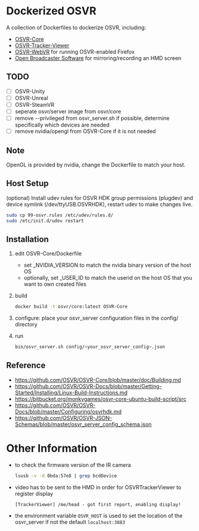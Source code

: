 Dockerized OSVR
===============

A collection of Dockerfiles to dockerize OSVR, including:
* [OSVR-Core](OSVR-Core/README.md)
* [OSVR-Tracker-Viewer](OSVR-Tracker-Viewer/README.md)
* [OSVR-WebVR](OSVR-WebVR/README.md) for running OSVR-enabled Firefox
* [Open Broadcaster Software](OBS/README.md) for mirroring/recording an HMD screen

## TODO
- [ ] OSVR-Unity
- [ ] OSVR-Unreal
- [ ] OSVR-SteamVR
- [ ] seperate osvr/server image from osvr/core
- [ ] remove --privileged from osvr_server.sh if possible, determine specifically which devices are needed
- [ ] remove nvidia/opengl from OSVR-Core if it is not needed

## Note
OpenGL is provided by nvidia, change the Dockerfile to match your host.

## Host Setup
(optional) Install udev rules for OSVR HDK group permissions (plugdev) and
device symlink (/dev/ttyUSB.OSVRHDK), restart udev to make changes live.
```bash
sudo cp 99-osvr.rules /etc/udev/rules.d/
sudo /etc/init.d/udev restart
```

## Installation
1. edit OSVR-Core/Dockerfile
   * set \_NVIDIA\_VERSION to match the nvidia binary version of the host OS
   * optionally, set \_USER\_ID to match the userid on the host OS that you want to own created files

2. build

    ```bash
    docker build -t osvr/core:latest OSVR-Core
    ```

3. configure: place your osvr_server configuration files in the config/ directory

4. run

    ```bash
    bin/osvr_server.sh config/<your_osvr_server_config>.json
    ```

## Reference
* https://github.com/OSVR/OSVR-Core/blob/master/doc/Building.md
* https://github.com/OSVR/OSVR-Docs/blob/master/Getting-Started/Installing/Linux-Build-Instructions.md
* https://bitbucket.org/monkygames/osvr-core-ubuntu-build-script/src
* https://github.com/OSVR/OSVR-Docs/blob/master/Configuring/osvrhdk.md
* https://github.com/OSVR/OSVR-JSON-Schemas/blob/master/osvr_server_config_schema.json


# Other Information

* to check the firmware version of the IR camera

    ```bash
    lsusb -v -d 0bda:57e8 | grep bcdDevice
    ```

* video has to be sent to the HMD in order for OSVRTrackerViewer to register display

    ```
    [TrackerViewer] /me/head - got first report, enabling display!
    ```

* the environment variable `OSVR_HOST` is used to set the location of the osvr_server if not the default `localhost:3883`
